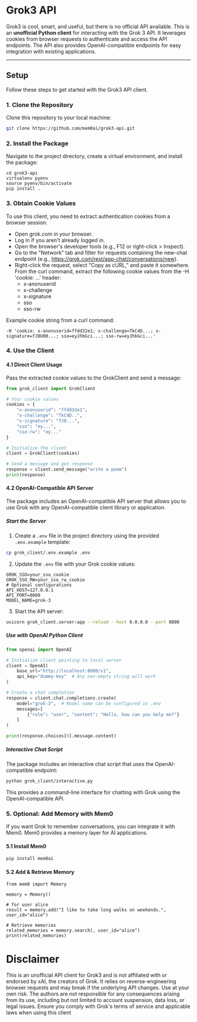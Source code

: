 # Grok3 API

Grok3 is cool, smart, and useful, but there is no official API available. This is an **unofficial Python client** for interacting with the Grok 3 API. It leverages cookies from browser requests to authenticate and access the API endpoints. The API also provides OpenAI-compatible endpoints for easy integration with existing applications.

---

## Setup

Follow these steps to get started with the Grok3 API client.

### 1. Clone the Repository

Clone this repository to your local machine:

```bash
git clone https://github.com/mem0ai/grok3-api.git
```

### 2. Install the Package
Navigate to the project directory, create a virtual environment, and install the package:

```
cd grok3-api
virtualenv pyenv
source pyenv/bin/activate
pip install .
```

### 3. Obtain Cookie Values

To use this client, you need to extract authentication cookies from a browser session:

* Open grok.com in your browser.
* Log in if you aren't already logged in.
* Open the browser's developer tools (e.g., F12 or right-click > Inspect).
* Go to the "Network" tab and filter for requests containing the new-chat endpoint (e.g., https://grok.com/rest/app-chat/conversations/new).
* Right-click the request, select "Copy as cURL," and paste it somewhere.
From the curl command, extract the following cookie values from the -H 'cookie: ...' header:
    * x-anonuserid
    * x-challenge
    * x-signature
    * sso
    * sso-rw

Example cookie string from a curl command:
```
-H 'cookie: x-anonuserid=ffdd32e1; x-challenge=TkC4D...; x-signature=fJ0U00...; sso=eyJhbGci...; sso-rw=eyJhbGci...'
```

### 4. Use the Client

#### 4.1 Direct Client Usage

Pass the extracted cookie values to the GrokClient and send a message:

```python
from grok_client import GrokClient

# Your cookie values
cookies = {
    "x-anonuserid": "ffdd32e1",
    "x-challenge": "TkC4D..",
    "x-signature": "fJ0...",
    "sso": "ey...",
    "sso-rw": "ey..."
}

# Initialize the client
client = GrokClient(cookies)

# Send a message and get response
response = client.send_message("write a poem")
print(response)
```

#### 4.2 OpenAI-Compatible API Server

The package includes an OpenAI-compatible API server that allows you to use Grok with any OpenAI-compatible client library or application.

##### Start the Server

1. Create a `.env` file in the project directory using the provided `.env.example` template:
```bash
cp grok_client/.env.example .env
```

2. Update the `.env` file with your Grok cookie values:
```env
GROK_SSO=your_sso_cookie
GROK_SSO_RW=your_sso_rw_cookie
# Optional configurations
API_HOST=127.0.0.1
API_PORT=8000
MODEL_NAME=grok-3
```

3. Start the API server:
```bash
uvicorn grok_client.server:app --reload --host 0.0.0.0 --port 8000
```

##### Use with OpenAI Python Client

```python
from openai import OpenAI

# Initialize client pointing to local server
client = OpenAI(
    base_url="http://localhost:8000/v1",
    api_key="dummy-key"  # Any non-empty string will work
)

# Create a chat completion
response = client.chat.completions.create(
    model="grok-3",  # Model name can be configured in .env
    messages=[
        {"role": "user", "content": "Hello, how can you help me?"}
    ]
)

print(response.choices[0].message.content)
```

##### Interactive Chat Script

The package includes an interactive chat script that uses the OpenAI-compatible endpoint:

```bash
python grok_client/interactive.py
```

This provides a command-line interface for chatting with Grok using the OpenAI-compatible API.

### 5. Optional: Add Memory with Mem0

If you want Grok to remember conversations, you can integrate it with Mem0. Mem0 provides a memory layer for AI applications.

#### 5.1 Install Mem0

```bash
pip install mem0ai
```

#### 5.2 Add & Retrieve Memory

```
from mem0 import Memory

memory = Memory()

# for user alice
result = memory.add("I like to take long walks on weekends.", user_id="alice")

# Retrieve memories
related_memories = memory.search(, user_id="alice")
print(related_memories)
```


# Disclaimer
This is an unofficial API client for Grok3 and is not affiliated with or endorsed by xAI, the creators of Grok. It relies on reverse-engineering browser requests and may break if the underlying API changes. Use at your own risk. The authors are not responsible for any consequences arising from its use, including but not limited to account suspension, data loss, or legal issues. Ensure you comply with Grok's terms of service and applicable laws when using this client